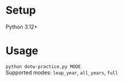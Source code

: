 # Setup

Python 3.12+

# Usage

`python dotw-practice.py MODE`  
Supported modes: `leap_year`, `all_years`, `full`

